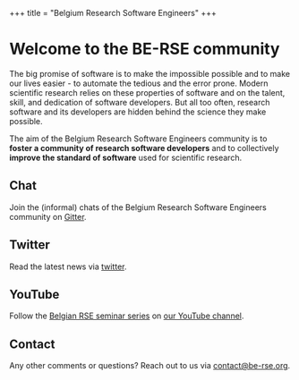 +++
title = "Belgium Research Software Engineers"
+++

# Welcome to the BE-RSE community

The big promise of software is to make the impossible possible and to make our lives easier - to automate the tedious and the error prone. Modern scientific research relies on these properties of software and on the talent, skill, and dedication of software developers. But all too often, research software and its developers are hidden behind the science they make possible.

The aim of the Belgium Research Software Engineers community is to **foster a community of research software developers** and to collectively **improve the standard of software** used for scientific research.

## Chat

Join the (informal) chats of the Belgium Research Software Engineers community on [Gitter](https://gitter.im/be-rse/).

## Twitter

Read the latest news via [twitter](https://twitter.com/rse_be).

## YouTube

Follow the [Belgian RSE seminar series](@/seminars/_index.md) on [our YouTube channel](https://www.youtube.com/channel/UCZRqNFLXOcrFwAp8kS7iH2A).

## Contact
Any other comments or questions? Reach out to us via [contact@be-rse.org](mailto:contact@be-rse.org).

